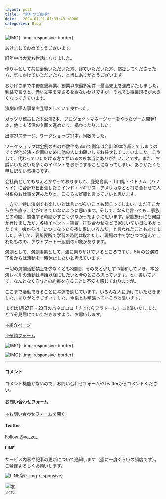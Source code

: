 ```yaml
---
layout: post
title:  "新年のご挨拶"
date:   2024-01-01 07:33:43 +0900
categories: Blog
---
```



![IMG]({{site.baseurl}}/img/20240101_01.png){: .img-responsive-border}

あけましておめでとうございます。

旧年中は大変お世話になりました。

作り手として共に活動いただいた方、診ていただいた方、応援してくださった方、気にかけていただいた方、本当にありがとうございます。

おかげさまで中野直重興業、創業以来最多案件・最高売上を達成いたしました。利益で言うと、赤い文字を見ざるを得ないわけですが、それでも事業規模が大きくなってきています。

演劇の個人事業主登録をしていて良かった。

ガッツリ稽古した本公演2本、プロジェクトマネージャーをやったゲーム開発1本、他にも15個の企画を進めたり、携わったりました。

出演21ステージ、ワークショップ21本。同数でした。

ワークショップは定例のものが数件あるので例年は合計30本を超えてしまうのですが他公演・企画のために他の人にお願いしてお任せしてしまいました。こうして、代わっていただける方々がいるのも本当にありがたいことです。また、お誘いいただいた多くのイベントをお断りすることになってしまい、ありがたくも申し訳ない気持ちです。

会社員としてもなんとかやっておりまして、鹿児島県・山口県・ベトナム（ハノｓイ）に合計17日出張したりインド・イギリス・アメリカなどと打ち合わせて人材系のお仕事を進めたりと、こちらも好調と言っていいと思います。

一方で、特に演劇でも楽しいとは言いづらいことも起こってしまい、まだそこから立ち直ることができていないように思います。そして、なんと言っても、家族との時間、勉強する時間がすごく少なかったように思います。家族旅行にも何度か行けましたが、各種イベント・練習・打ち合わせなどで家にいない日も多かったです。娘からは「いつになったら夜に家にいるんだ」と言われたこともありました。そして、要所要所で学習の時間は取れたし、現場の中で学びつつ進んでこれたものの、アウトプット一辺倒の印象があります。

演劇として、演劇事業として、波に乗りかけているところですが、5月の公演終了後からは活動を一時休止したいと考えています。

一切の演劇活動禁止を少なくとも3週間、そのあと少しずつ緩和していき、本公演レベルの活動は年始以降にしたいと今のところ思っています。と、書いていて、なんとなく自分との約束を守ることに不安も感じておりますが。

ここまで活動できることに幸運を感じています。いろんな人に助けていただきました。ありがとうございました。今後とも頑張っていこうと思います。

まずは1月27日・28日のハネゴコロ「さよならフラドール」に出演いたします。どうぞ見届けていただきますよう、お願いします。

[→紹介ページ](https://naoshigenakanoyaze.github.io/.../SayonaraHulaDoll/)


[→予約フォーム](https://www.quartet-online.net/ticket/sayonara_huladoll?m=0ydhicc)


![IMG]({{site.baseurl}}/img/20231209_02.jpeg){: .img-responsive-border}

![IMG]({{site.baseurl}}/img/20231209_03.jpeg){: .img-responsive-border}


---
#### コメント
コメント機能がないので、お問い合わせフォームやTwitterからコメントください。

#### お問い合わせフォーム
[→お問い合わせフォームを開く]({{site.baseurl}}/docs/contact/)

#### Twitter

<a href="https://twitter.com/ya_ze_?ref_src=twsrc%5Etfw" class="twitter-follow-button" data-show-count="false">Follow @ya_ze_</a><script async src="https://platform.twitter.com/widgets.js" charset="utf-8"></script>


#### LINE

サービス内容や記事の更新について通知します（週に一度ぐらいの頻度です）。
ご登録よろしくお願いします。

![LINE@]({{site.baseurl}}/img/lineat.png){: .img-responsive}

<a href="https://line.me/R/ti/p/%40tqt3140x"><img height="36" border="0" alt="友だち追加" src="https://scdn.line-apps.com/n/line_add_friends/btn/ja.png"></a>
